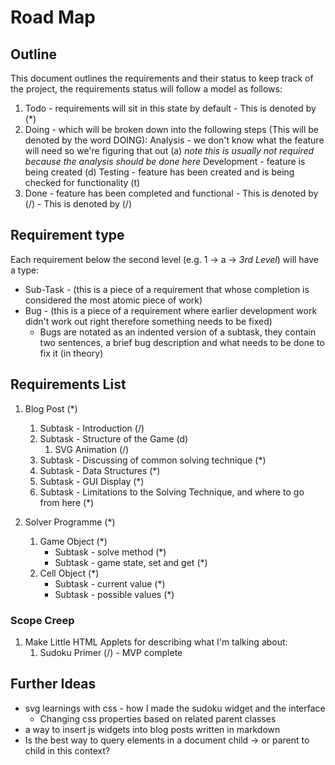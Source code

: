 # Road Map

## Outline

This document outlines the requirements and their status to keep track of the project, the requirements status will follow a model as follows:

1. Todo - requirements will sit in this state by default - This is denoted by (*)
2. Doing - which will be broken down into the following steps (This will be denoted by the word DOING):
    Analysis - we don't know what the feature will need so we're figuring that out (a) _note this is usually not required because the analysis should be done here_
    Development - feature is being created (d)
    Testing - feature has been created and is being checked for functionality (t)
3. Done - feature has been completed and functional - This is denoted by (/) - This is denoted by (/)

## Requirement type

Each requirement below the second level (e.g. 1 -> a -> _3rd Level_) will have a type:

* Sub-Task - (this is a piece of a requirement that whose completion is considered the most atomic piece of work)
* Bug - (this is a piece of a requirement where earlier development work didn't work out right therefore something needs to be fixed)
    * Bugs are notated as an indented version of a subtask, they contain two sentences, a brief bug description and what needs to be done to fix it (in theory)

## Requirements List

1. Blog Post (*)
    1. Subtask - Introduction (/)
    2. Subtask - Structure of the Game (d)
        1. SVG Animation (/)
    3. Subtask - Discussing of common solving technique (*)
    4. Subtask - Data Structures (*)
    5. Subtask -  GUI Display (*)
    6. Subtask - Limitations to the Solving Technique, and where to go from here (*)

2. Solver Programme (*)
    1. Game Object (*)
        * Subtask - solve method (*)
        * Subtask - game state, set and get (*)
    2. Cell Object (*)
        * Subtask - current value (*)
        * Subtask - possible values (*)

### Scope Creep

1. Make Little HTML Applets for describing what I'm talking about:
    1. Sudoku Primer (/) - MVP complete

## Further Ideas

* svg learnings with css - how I made the sudoku widget and the interface
    * Changing css properties based on related parent classes
* a way to insert js widgets into blog posts written in markdown
* Is the best way to query elements in a document child -> or parent to child in this context?
